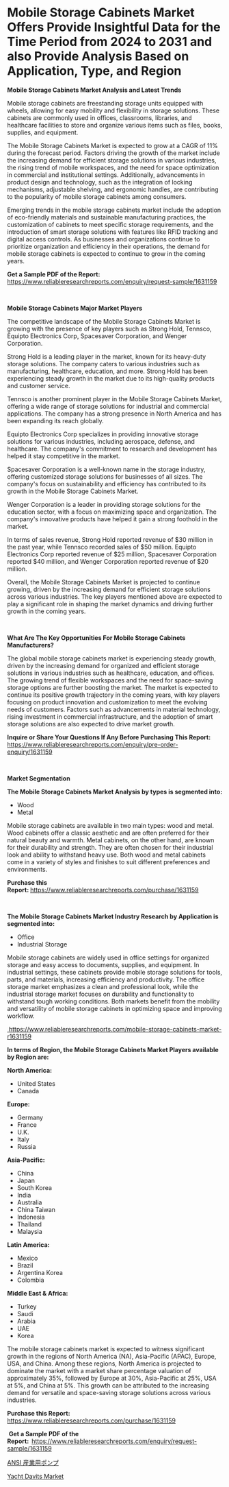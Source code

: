 <p><h1>Mobile Storage Cabinets Market Offers Provide Insightful Data for the Time Period from 2024 to 2031 and also Provide Analysis Based on Application, Type, and Region</h1></p><p><strong>Mobile Storage Cabinets Market Analysis and Latest Trends</strong></p>
<p><p>Mobile storage cabinets are freestanding storage units equipped with wheels, allowing for easy mobility and flexibility in storage solutions. These cabinets are commonly used in offices, classrooms, libraries, and healthcare facilities to store and organize various items such as files, books, supplies, and equipment.</p><p>The Mobile Storage Cabinets Market is expected to grow at a CAGR of 11% during the forecast period. Factors driving the growth of the market include the increasing demand for efficient storage solutions in various industries, the rising trend of mobile workspaces, and the need for space optimization in commercial and institutional settings. Additionally, advancements in product design and technology, such as the integration of locking mechanisms, adjustable shelving, and ergonomic handles, are contributing to the popularity of mobile storage cabinets among consumers.</p><p>Emerging trends in the mobile storage cabinets market include the adoption of eco-friendly materials and sustainable manufacturing practices, the customization of cabinets to meet specific storage requirements, and the introduction of smart storage solutions with features like RFID tracking and digital access controls. As businesses and organizations continue to prioritize organization and efficiency in their operations, the demand for mobile storage cabinets is expected to continue to grow in the coming years.</p></p>
<p><strong>Get a Sample PDF of the Report:&nbsp;</strong> <a href="https://www.reliableresearchreports.com/enquiry/request-sample/1631159">https://www.reliableresearchreports.com/enquiry/request-sample/1631159</a></p>
<p>&nbsp;</p>
<p><strong>Mobile Storage Cabinets Major Market Players</strong></p>
<p><p>The competitive landscape of the Mobile Storage Cabinets Market is growing with the presence of key players such as Strong Hold, Tennsco, Equipto Electronics Corp, Spacesaver Corporation, and Wenger Corporation.</p><p>Strong Hold is a leading player in the market, known for its heavy-duty storage solutions. The company caters to various industries such as manufacturing, healthcare, education, and more. Strong Hold has been experiencing steady growth in the market due to its high-quality products and customer service.</p><p>Tennsco is another prominent player in the Mobile Storage Cabinets Market, offering a wide range of storage solutions for industrial and commercial applications. The company has a strong presence in North America and has been expanding its reach globally.</p><p>Equipto Electronics Corp specializes in providing innovative storage solutions for various industries, including aerospace, defense, and healthcare. The company's commitment to research and development has helped it stay competitive in the market.</p><p>Spacesaver Corporation is a well-known name in the storage industry, offering customized storage solutions for businesses of all sizes. The company's focus on sustainability and efficiency has contributed to its growth in the Mobile Storage Cabinets Market.</p><p>Wenger Corporation is a leader in providing storage solutions for the education sector, with a focus on maximizing space and organization. The company's innovative products have helped it gain a strong foothold in the market.</p><p>In terms of sales revenue, Strong Hold reported revenue of $30 million in the past year, while Tennsco recorded sales of $50 million. Equipto Electronics Corp reported revenue of $25 million, Spacesaver Corporation reported $40 million, and Wenger Corporation reported revenue of $20 million.</p><p>Overall, the Mobile Storage Cabinets Market is projected to continue growing, driven by the increasing demand for efficient storage solutions across various industries. The key players mentioned above are expected to play a significant role in shaping the market dynamics and driving further growth in the coming years.</p></p>
<p>&nbsp;</p>
<p><strong>What Are The Key Opportunities For Mobile Storage Cabinets Manufacturers?</strong></p>
<p><p>The global mobile storage cabinets market is experiencing steady growth, driven by the increasing demand for organized and efficient storage solutions in various industries such as healthcare, education, and offices. The growing trend of flexible workspaces and the need for space-saving storage options are further boosting the market. The market is expected to continue its positive growth trajectory in the coming years, with key players focusing on product innovation and customization to meet the evolving needs of customers. Factors such as advancements in material technology, rising investment in commercial infrastructure, and the adoption of smart storage solutions are also expected to drive market growth.</p></p>
<p><strong>Inquire or Share Your Questions If Any Before Purchasing This Report:</strong> <a href="https://www.reliableresearchreports.com/enquiry/pre-order-enquiry/1631159">https://www.reliableresearchreports.com/enquiry/pre-order-enquiry/1631159</a></p>
<p>&nbsp;</p>
<p><strong>Market Segmentation</strong></p>
<p><strong>The Mobile Storage Cabinets Market Analysis by types is segmented into:</strong></p>
<p><ul><li>Wood</li><li>Metal</li></ul></p>
<p><p>Mobile storage cabinets are available in two main types: wood and metal. Wood cabinets offer a classic aesthetic and are often preferred for their natural beauty and warmth. Metal cabinets, on the other hand, are known for their durability and strength. They are often chosen for their industrial look and ability to withstand heavy use. Both wood and metal cabinets come in a variety of styles and finishes to suit different preferences and environments.</p></p>
<p><strong>Purchase this Report:&nbsp;</strong><a href="https://www.reliableresearchreports.com/purchase/1631159">https://www.reliableresearchreports.com/purchase/1631159</a></p>
<p>&nbsp;</p>
<p><strong>The Mobile Storage Cabinets Market Industry Research by Application is segmented into:</strong></p>
<p><ul><li>Office</li><li>Industrial Storage</li></ul></p>
<p><p>Mobile storage cabinets are widely used in office settings for organized storage and easy access to documents, supplies, and equipment. In industrial settings, these cabinets provide mobile storage solutions for tools, parts, and materials, increasing efficiency and productivity. The office storage market emphasizes a clean and professional look, while the industrial storage market focuses on durability and functionality to withstand tough working conditions. Both markets benefit from the mobility and versatility of mobile storage cabinets in optimizing space and improving workflow.</p></p>
<p><a href="https://www.reliableresearchreports.com/mobile-storage-cabinets-market-r1631159">&nbsp;https://www.reliableresearchreports.com/mobile-storage-cabinets-market-r1631159</a></p>
<p><strong>In terms of Region, the Mobile Storage Cabinets Market Players available by Region are:</strong></p>
<p>
    <p> <strong> North America: </strong>
        <ul>
            <li>United States</li>
            <li>Canada</li>
        </ul>
        </p> 
    <p> <strong> Europe: </strong>
        <ul>
            <li>Germany</li>
            <li>France</li>
            <li>U.K.</li>
            <li>Italy</li>
            <li>Russia</li>
        </ul>
        </p> 
    <p> <strong> Asia-Pacific: </strong>
        <ul>
            <li>China</li>
            <li>Japan</li>
            <li>South Korea</li>
            <li>India</li>
            <li>Australia</li>
            <li>China Taiwan</li>
            <li>Indonesia</li>
            <li>Thailand</li>
            <li>Malaysia</li>
        </ul>
        </p> 
    <p> <strong> Latin America: </strong>
        <ul>
            <li>Mexico</li>
            <li>Brazil</li>
            <li>Argentina Korea</li>
            <li>Colombia</li>
        </ul>
        </p> 
    <p> <strong> Middle East & Africa: </strong>
        <ul>
            <li>Turkey</li>
            <li>Saudi</li>
            <li>Arabia</li>
            <li>UAE</li>
            <li>Korea</li>
        </ul>
    </p>
    </p>
<p><p>The mobile storage cabinets market is expected to witness significant growth in the regions of North America (NA), Asia-Pacific (APAC), Europe, USA, and China. Among these regions, North America is projected to dominate the market with a market share percentage valuation of approximately 35%, followed by Europe at 30%, Asia-Pacific at 25%, USA at 5%, and China at 5%. This growth can be attributed to the increasing demand for versatile and space-saving storage solutions across various industries.</p></p>
<p><strong>Purchase this Report: </strong><a href="https://www.reliableresearchreports.com/purchase/1631159">https://www.reliableresearchreports.com/purchase/1631159</a></p>
<p>&nbsp;<strong>Get a Sample PDF of the Report:&nbsp;&nbsp;</strong><a href="https://www.reliableresearchreports.com/enquiry/request-sample/1631159">https://www.reliableresearchreports.com/enquiry/request-sample/1631159</a></p>
<p><strong></strong></p>
<p><p><a href="https://github.com/avwofrml53535/Market-Research-Report-List-2/blob/main/1806268158970.md">ANSI 産業用ポンプ</a></p><p><a href="https://github.com/nandosuryapratama/Market-Research-Report-List-1/blob/main/yacht-davits-market.md">Yacht Davits Market</a></p></p>